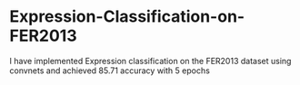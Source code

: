 # Expression-Classification-on-FER2013
I have implemented Expression classification on the FER2013 dataset using convnets and achieved 85.71 accuracy with 5 epochs

